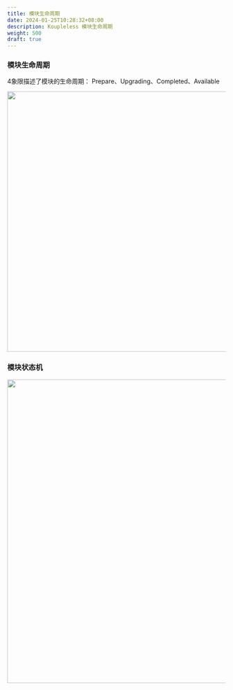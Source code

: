 ```yaml
---
title: 模块生命周期
date: 2024-01-25T10:28:32+08:00
description: Koupleless 模块生命周期
weight: 500
draft: true
---
```


### 模块生命周期
4象限描述了模块的生命周期： Prepare、Upgrading、Completed、Available

<div style="text-align: center;">
    <img align="center" width="600" src="https://github.com/sofastack/sofa-serverless/assets/13743483/16ec7808-eab9-4293-b9c2-cddda3de5d85">
</div>

### 模块状态机

<div style="text-align: center;">
    <img align="center" width="700" src="https://github.com/sofastack/sofa-serverless/assets/13743483/d06c10d6-1d37-48a9-9af3-0d44a6d7e1fd">
</div>

<br/>
